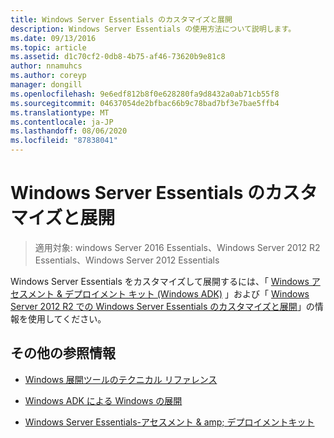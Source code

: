```yaml
---
title: Windows Server Essentials のカスタマイズと展開
description: Windows Server Essentials の使用方法について説明します。
ms.date: 09/13/2016
ms.topic: article
ms.assetid: d1c70cf2-0db8-4b75-af46-73620b9e81c8
author: nnamuhcs
ms.author: coreyp
manager: dongill
ms.openlocfilehash: 9e6edf812b8f0e628280fa9d8432a0ab71cb55f8
ms.sourcegitcommit: 04637054de2bfbac66b9c78bad7bf3e7bae5ffb4
ms.translationtype: MT
ms.contentlocale: ja-JP
ms.lasthandoff: 08/06/2020
ms.locfileid: "87838041"
---
```

# <a name="customize-and-deploy-windows-server-essentials"></a>Windows Server Essentials のカスタマイズと展開

>適用対象: windows Server 2016 Essentials、Windows Server 2012 R2 Essentials、Windows Server 2012 Essentials

 Windows Server Essentials をカスタマイズして展開するには、「 [Windows アセスメント &amp; デプロイメント キット (Windows ADK)](https://www.microsoft.com/download/details.aspx?id=39982) 」および「 [Windows Server 2012 R2 での Windows Server Essentials のカスタマイズと展開](/previous-versions/windows/it-pro/windows-8.1-and-8/dn293241(v=win.10))」の情報を使用してください。

## <a name="additional-references"></a>その他の参照情報

-   [Windows 展開ツールのテクニカル リファレンス](/previous-versions/windows/hh825039(v=win.10))

-   [Windows ADK による Windows の展開](/previous-versions/windows/hh824947(v=win.10))

-   [Windows Server Essentials-アセスメント & amp; デプロイメントキット](Assessment-and-Deployment-Kit-for-Windows-Server-Essentials.md)